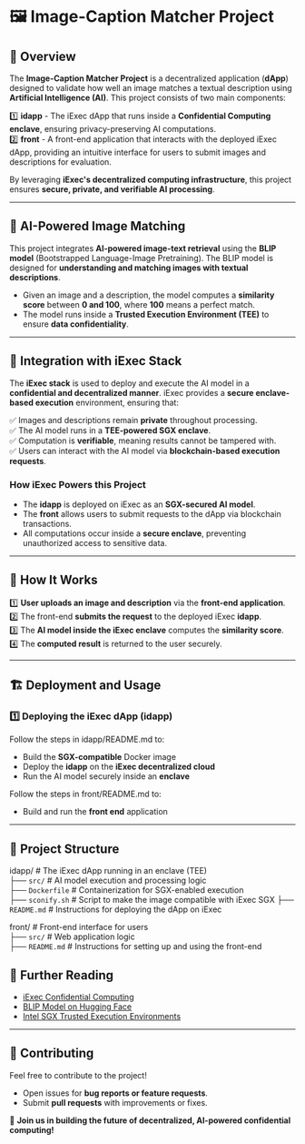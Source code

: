 # 🖼️ Image-Caption Matcher Project

## 📌 Overview

The **Image-Caption Matcher Project** is a decentralized application (**dApp**) designed to validate how well an image matches a textual description using **Artificial Intelligence (AI)**. This project consists of two main components:

1️⃣ **idapp** - The iExec dApp that runs inside a **Confidential Computing enclave**, ensuring privacy-preserving AI computations.  
2️⃣ **front** - A front-end application that interacts with the deployed iExec dApp, providing an intuitive interface for users to submit images and descriptions for evaluation.

By leveraging **iExec's decentralized computing infrastructure**, this project ensures **secure, private, and verifiable AI processing**.

---

## 🧠 **AI-Powered Image Matching**

This project integrates **AI-powered image-text retrieval** using the **BLIP model** (Bootstrapped Language-Image Pretraining). The BLIP model is designed for **understanding and matching images with textual descriptions**.

- Given an image and a description, the model computes a **similarity score** between **0 and 100**, where **100** means a perfect match.
- The model runs inside a **Trusted Execution Environment (TEE)** to ensure **data confidentiality**.

---

## 🔗 **Integration with iExec Stack**

The **iExec stack** is used to deploy and execute the AI model in a **confidential and decentralized manner**. iExec provides a **secure enclave-based execution** environment, ensuring that:

✅ Images and descriptions remain **private** throughout processing.  
✅ The AI model runs in a **TEE-powered SGX enclave**.  
✅ Computation is **verifiable**, meaning results cannot be tampered with.  
✅ Users can interact with the AI model via **blockchain-based execution requests**.

### **How iExec Powers this Project**
- The **idapp** is deployed on iExec as an **SGX-secured AI model**.
- The **front** allows users to submit requests to the dApp via blockchain transactions.
- All computations occur inside a **secure enclave**, preventing unauthorized access to sensitive data.

---

## 🚀 **How It Works**

1️⃣ **User uploads an image and description** via the **front-end application**.  
2️⃣ The front-end **submits the request** to the deployed iExec **idapp**.  
3️⃣ The **AI model inside the iExec enclave** computes the **similarity score**.  
4️⃣ The **computed result** is returned to the user securely.  

---

## 🏗️ **Deployment and Usage**

### 1️⃣ **Deploying the iExec dApp (idapp)**
Follow the steps in idapp/README.md to:  
- Build the **SGX-compatible** Docker image  
- Deploy the **idapp** on the **iExec decentralized cloud**  
- Run the AI model securely inside an **enclave**  

Follow the steps in front/README.md to: 
- Build and run the **front end** application
---

## 📁 **Project Structure**
idapp/   # The iExec dApp running in an enclave (TEE)  
├── `src/` # AI model execution and processing logic  
├── `Dockerfile` # Containerization for SGX-enabled execution  
├── `sconify.sh` # Script to make the image compatible with iExec SGX 
├── `README.md`  # Instructions for deploying the dApp on iExec  

front/   # Front-end interface for users  
├── `src/` # Web application logic  
├── `README.md`  # Instructions for setting up and using the front-end  


## 📖 **Further Reading**
- [iExec Confidential Computing](https://protocol.docs.iex.ec/for-developers/confidential-computing/create-your-first-sgx-app)  
- [BLIP Model on Hugging Face](https://huggingface.co/docs/transformers/en/model_doc/blip)  
- [Intel SGX Trusted Execution Environments](https://www.intel.com/content/www/us/en/architecture-and-technology/software-guard-extensions.html)  

---

## 🤝 **Contributing**
Feel free to contribute to the project!  
- Open issues for **bug reports or feature requests**.  
- Submit **pull requests** with improvements or fixes.  

🚀 **Join us in building the future of decentralized, AI-powered confidential computing!**
